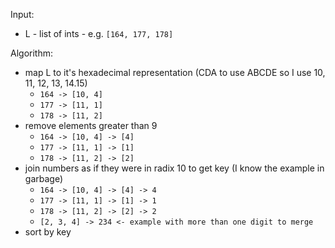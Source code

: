 Input:

- L - list of ints - e.g. `[164, 177, 178]`

Algorithm:

- map L to it's hexadecimal representation (CDA to use ABCDE so I use 10, 11, 12, 13, 14.15)
  - `164 -> [10, 4]`
  - `177 -> [11, 1]`
  - `178 -> [11, 2]`
- remove elements greater than 9
  - `164 -> [10, 4] -> [4]`
  - `177 -> [11, 1] -> [1]`
  - `178 -> [11, 2] -> [2]`
- join numbers as if they were in radix 10 to get key (I know the example in garbage)
  - `164 -> [10, 4] -> [4] -> 4`
  - `177 -> [11, 1] -> [1] -> 1`
  - `178 -> [11, 2] -> [2] -> 2`
  - `[2, 3, 4] -> 234 <- example with more than one digit to merge`
- sort by key
